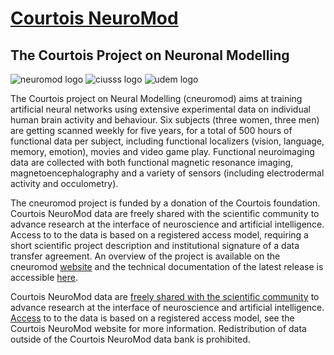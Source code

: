 # [Courtois NeuroMod](https://www.cneuromod.ca/)

## The Courtois Project on Neuronal Modelling

![neuromod logo](https://docs.cneuromod.ca/en/latest/_images/logo_neuromod_black.png)
![ciusss logo](https://www.cneuromod.ca/about/about/logo_ciusss_white.png)
![udem logo](https://github.com/courtois-neuromod/cneuromod_docs/raw/main/source/img/logo_udem.png)

The Courtois project on Neural Modelling (cneuromod) aims at training artificial neural networks using extensive experimental data on individual human brain activity and behaviour. Six subjects (three women, three men) are getting scanned weekly for five years, for a total of 500 hours of functional data per subject, including functional localizers (vision, language, memory, emotion), movies and video game play. Functional neuroimaging data are collected with both functional magnetic resonance imaging, magnetoencephalography and a variety of sensors (including electrodermal activity and occulometry).

The cneuromod project is funded by a donation of the Courtois foundation. Courtois NeuroMod data are freely shared with the scientific community to advance research at the interface of neuroscience and artificial intelligence. Access to to the data is based on a registered access model, requiring a short scientific project description and institutional signature of a data transfer agreement. An overview of the project is available on the cneuromod [website](https://cneuromod.ca) and the technical documentation of the latest release is accessible [here](https://docs.cneuromod.ca/).

Courtois NeuroMod data are [freely shared with the scientific community](https://www.cneuromod.ca/access/access/) to advance research at the interface of neuroscience and artificial intelligence. [Access](https://cneuromod.ca/access/access) to to the data is based on a registered access model, see the Courtois NeuroMod website for more information. Redistribution of data outside of the Courtois NeuroMod data bank is prohibited.
